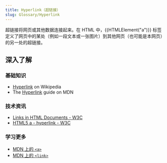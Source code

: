 ```yaml
---
title: Hyperlink（超链接）
slug: Glossary/Hyperlink
---
```

超链接将网页或其他数据连接起来。在 HTML 中，{{HTMLElement("a")}} 标签定义了网页中的某处（例如一段文本或一张图片）到其他网页（也可能是本网页）的另一处的超链接。

## 深入了解

### 基础知识

- [Hyperlink](https://zh.wikipedia.org/wiki/Hyperlink) on Wikipedia
- The [Hyperlink](/zh-CN/docs/Learn/HTML/Introduction_to_HTML/Creating_hyperlinks) guide on MDN

### 技术资讯

- [Links in HTML Documents - W3C](https://www.w3.org/TR/1999/REC-html401-19991224/struct/links.html)
- [HTML5 a - hyperlink - W3C](https://w3c.github.io/html-reference/a.html)

### 学习更多

- [MDN 上的 `<a>`](/zh-CN/docs/Web/HTML/Element/a)
- [MDN 上的 `<link>`](/zh-CN/docs/Web/HTML/Element/link)
